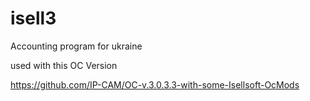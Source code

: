 # isell3
Accounting program for ukraine

used with this OC Version

https://github.com/IP-CAM/OC-v.3.0.3.3-with-some-Isellsoft-OcMods

